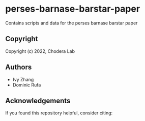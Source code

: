 # perses-barnase-barstar-paper
Contains scripts and data for the perses barnase barstar paper

## Copyright

Copyright (c) 2022, Chodera Lab

## Authors
- Ivy Zhang
- Dominic Rufa


## Acknowledgements

If you found this repository helpful, consider citing:
```

```

